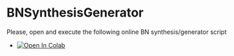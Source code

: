 # BNSynthesisGenerator

Please, open and execute the following online BN synthesis/generator script
- [![Open In Colab](https://colab.research.google.com/assets/colab-badge.svg)](https://colab.research.google.com/github/andrea-vandin/BNSynthesisGenerator/blob/main/BNSynthesisGenerator.ipynb)
